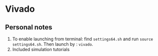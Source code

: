 # Vivado  

## Personal notes

1. To enable launching from terminal: find ``settings64.sh`` and run ``source settings64.sh``. Then launch by : ``vivado``.
2. Included simulation tutorials
